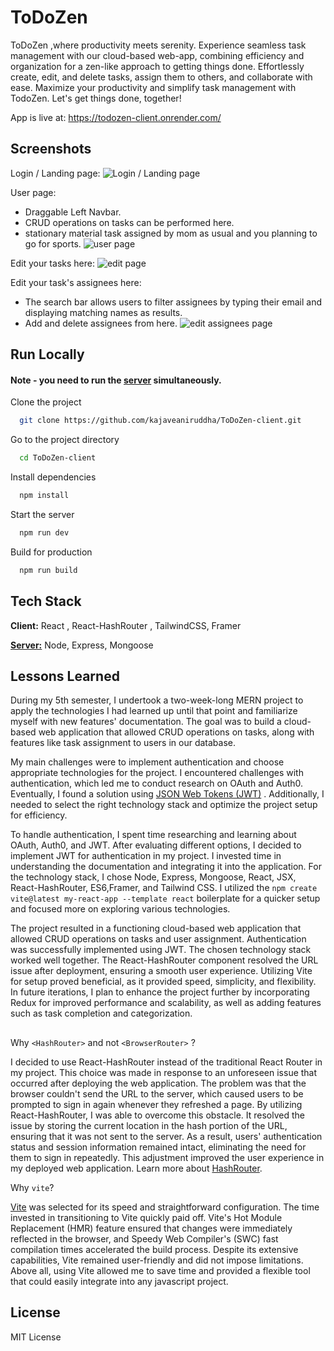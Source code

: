 
# ToDoZen

ToDoZen ,where productivity meets serenity. Experience seamless task management with our cloud-based web-app, combining efficiency and organization for a zen-like approach to getting things done. Effortlessly create, edit, and delete tasks, assign them to others, and collaborate with ease. Maximize your productivity and simplify task management with TodoZen.
Let's get things done, together!

App is live at: https://todozen-client.onrender.com/


## Screenshots
Login / Landing page:
![Login / Landing page](https://github.com/kajaveaniruddha/ToDoZen-client/assets/66174998/bf8e6404-7a08-4ab9-8e4a-b471e1bfa94e)

User page:

* Draggable Left Navbar.
* CRUD operations on tasks can be performed here.
* stationary material task assigned by mom as usual and you planning to go for sports.
![user page](https://github.com/kajaveaniruddha/ToDoZen-client/assets/66174998/7081fe69-a463-4264-bf39-0e5a4c06abfe)

Edit your tasks here:
![edit page](https://github.com/kajaveaniruddha/ToDoZen-client/assets/66174998/35eed04f-0c0e-441c-ad8b-10920a9767bf)

Edit your task's assignees here:

* The search bar allows users to filter assignees by typing their email and displaying matching names as results.
* Add and delete assignees from here.
![edit assignees page](https://github.com/kajaveaniruddha/ToDoZen-client/assets/66174998/eb5236c1-a5d3-44da-8f6a-2192418f77d5)


## Run Locally

#### Note - you need to run the [server](https://github.com/kajaveaniruddha/ToDoZen-server) simultaneously.

Clone the project

```bash
  git clone https://github.com/kajaveaniruddha/ToDoZen-client.git
```

Go to the project directory

```bash
  cd ToDoZen-client
```

Install dependencies

```bash
  npm install
```

Start the server

```bash
  npm run dev
```
Build for production

```bash
  npm run build
```

## Tech Stack

**Client:** React , React-HashRouter , TailwindCSS, Framer

[**Server:**](https://github.com/kajaveaniruddha/ToDoZen-server) Node, Express, Mongoose
            



## Lessons Learned

During my 5th semester, I undertook a two-week-long MERN project to apply the technologies I had learned up until that point and familiarize myself with new features' documentation. The goal was to build a cloud-based web application that allowed CRUD operations on tasks, along with features like task assignment to users in our database.

My main challenges were to implement authentication and choose appropriate technologies for the project. I encountered challenges with authentication, which led me to conduct research on OAuth and Auth0. Eventually, I found a solution using  [JSON Web Tokens (JWT)](https://jwt.io) . Additionally, I needed to select the right technology stack and optimize the project setup for efficiency.

To handle authentication, I spent time researching and learning about OAuth, Auth0, and JWT. After evaluating different options, I decided to implement JWT for authentication in my project. I invested time in understanding the documentation and integrating it into the application. For the technology stack, I chose Node, Express, Mongoose, React, JSX, React-HashRouter, ES6,Framer, and Tailwind CSS. I utilized the `npm create vite@latest my-react-app --template react` boilerplate for a quicker setup and focused more on exploring various technologies.

The project resulted in a functioning cloud-based web application that allowed CRUD operations on tasks and user assignment. Authentication was successfully implemented using JWT. The chosen technology stack worked well together. The React-HashRouter component resolved the URL issue after deployment, ensuring a smooth user experience. Utilizing Vite for setup proved beneficial, as it provided speed, simplicity, and flexibility. In future iterations, I plan to enhance the project further by incorporating Redux for improved performance and scalability, as well as adding features such as task completion and categorization.

##
Why `<HashRouter>` and not `<BrowserRouter>` ?

I decided to use React-HashRouter instead of the traditional React Router in my project. This choice was made in response to an unforeseen issue that occurred after deploying the web application. The problem was that the browser couldn't send the URL to the server, which caused users to be prompted to sign in again whenever they refreshed a page. By utilizing React-HashRouter, I was able to overcome this obstacle. It resolved the issue by storing the current location in the hash portion of the URL, ensuring that it was not sent to the server. As a result, users' authentication status and session information remained intact, eliminating the need for them to sign in repeatedly. This adjustment improved the user experience in my deployed web application. Learn more about [HashRouter](https://reactrouter.com/en/main/router-components/hash-router).

Why `vite`?
 
[Vite](https://vitejs.dev) was selected for its speed and straightforward configuration. The time invested in transitioning to Vite quickly paid off. Vite's Hot Module Replacement (HMR) feature ensured that changes were immediately reflected in the browser, and Speedy Web Compiler's (SWC) fast compilation times accelerated the build process. Despite its extensive capabilities, Vite remained user-friendly and did not impose limitations. Above all, using Vite allowed me to save time and provided a flexible tool that could easily integrate into any javascript project.

## License 

MIT License
